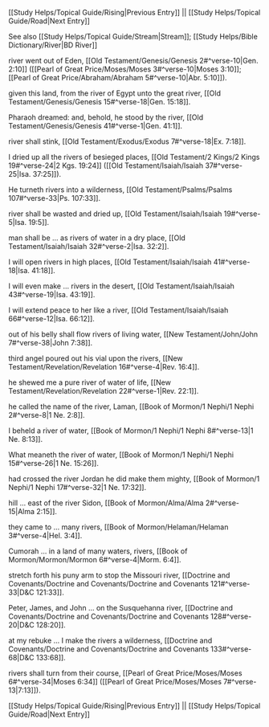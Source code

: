 [[Study Helps/Topical Guide/Rising|Previous Entry]]  ||  [[Study Helps/Topical Guide/Road|Next Entry]]

 See also [[Study Helps/Topical Guide/Stream|Stream]]; [[Study Helps/Bible Dictionary/River|BD River]]

 river went out of Eden, [[Old Testament/Genesis/Genesis 2#^verse-10|Gen. 2:10]] ([[Pearl of Great Price/Moses/Moses 3#^verse-10|Moses 3:10]]; [[Pearl of Great Price/Abraham/Abraham 5#^verse-10|Abr. 5:10]]).

 given this land, from the river of Egypt unto the great river, [[Old Testament/Genesis/Genesis 15#^verse-18|Gen. 15:18]].

 Pharaoh dreamed: and, behold, he stood by the river, [[Old Testament/Genesis/Genesis 41#^verse-1|Gen. 41:1]].

 river shall stink, [[Old Testament/Exodus/Exodus 7#^verse-18|Ex. 7:18]].

 I dried up all the rivers of besieged places, [[Old Testament/2 Kings/2 Kings 19#^verse-24|2 Kgs. 19:24]] ([[Old Testament/Isaiah/Isaiah 37#^verse-25|Isa. 37:25]]).

 He turneth rivers into a wilderness, [[Old Testament/Psalms/Psalms 107#^verse-33|Ps. 107:33]].

 river shall be wasted and dried up, [[Old Testament/Isaiah/Isaiah 19#^verse-5|Isa. 19:5]].

 man shall be ... as rivers of water in a dry place, [[Old Testament/Isaiah/Isaiah 32#^verse-2|Isa. 32:2]].

 I will open rivers in high places, [[Old Testament/Isaiah/Isaiah 41#^verse-18|Isa. 41:18]].

 I will even make ... rivers in the desert, [[Old Testament/Isaiah/Isaiah 43#^verse-19|Isa. 43:19]].

 I will extend peace to her like a river, [[Old Testament/Isaiah/Isaiah 66#^verse-12|Isa. 66:12]].

 out of his belly shall flow rivers of living water, [[New Testament/John/John 7#^verse-38|John 7:38]].

 third angel poured out his vial upon the rivers, [[New Testament/Revelation/Revelation 16#^verse-4|Rev. 16:4]].

 he shewed me a pure river of water of life, [[New Testament/Revelation/Revelation 22#^verse-1|Rev. 22:1]].

 he called the name of the river, Laman, [[Book of Mormon/1 Nephi/1 Nephi 2#^verse-8|1 Ne. 2:8]].

 I beheld a river of water, [[Book of Mormon/1 Nephi/1 Nephi 8#^verse-13|1 Ne. 8:13]].

 What meaneth the river of water, [[Book of Mormon/1 Nephi/1 Nephi 15#^verse-26|1 Ne. 15:26]].

 had crossed the river Jordan he did make them mighty, [[Book of Mormon/1 Nephi/1 Nephi 17#^verse-32|1 Ne. 17:32]].

 hill ... east of the river Sidon, [[Book of Mormon/Alma/Alma 2#^verse-15|Alma 2:15]].

 they came to ... many rivers, [[Book of Mormon/Helaman/Helaman 3#^verse-4|Hel. 3:4]].

 Cumorah ... in a land of many waters, rivers, [[Book of Mormon/Mormon/Mormon 6#^verse-4|Morm. 6:4]].

 stretch forth his puny arm to stop the Missouri river, [[Doctrine and Covenants/Doctrine and Covenants/Doctrine and Covenants 121#^verse-33|D&C 121:33]].

 Peter, James, and John ... on the Susquehanna river, [[Doctrine and Covenants/Doctrine and Covenants/Doctrine and Covenants 128#^verse-20|D&C 128:20]].

 at my rebuke ... I make the rivers a wilderness, [[Doctrine and Covenants/Doctrine and Covenants/Doctrine and Covenants 133#^verse-68|D&C 133:68]].

 rivers shall turn from their course, [[Pearl of Great Price/Moses/Moses 6#^verse-34|Moses 6:34]] ([[Pearl of Great Price/Moses/Moses 7#^verse-13|7:13]]).

[[Study Helps/Topical Guide/Rising|Previous Entry]]  ||  [[Study Helps/Topical Guide/Road|Next Entry]]